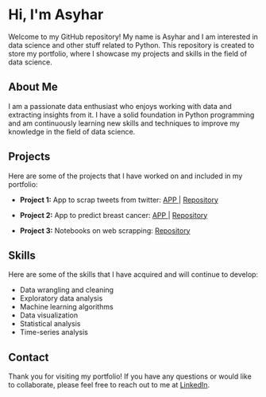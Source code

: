 # Hi, I'm Asyhar

Welcome to my GitHub repository! My name is Asyhar and I am interested in data science and other stuff related to Python. This repository is created to store my portfolio, where I showcase my projects and skills in the field of data science.

## About Me

I am a passionate data enthusiast who enjoys working with data and extracting insights from it. I have a solid foundation in Python programming and am continuously learning new skills and techniques to improve my knowledge in the field of data science. 

## Projects

Here are some of the projects that I have worked on and included in my portfolio:

- **Project 1:** App to scrap tweets from twitter:
  <a href= 'https://asyhar22-twitter.streamlit.app'> APP </a> | <a href= 'https://github.com/asyhar22/twitter'> Repository </a>
  
- **Project 2:** App to predict breast cancer:
  <a href= 'https://asyhar22-breast-cancer.streamlit.app'> APP </a> | <a href= 'https://github.com/asyhar22/breast-cancer'> Repository </a>
    
- **Project 3:** Notebooks on web scrapping:
  <a href= 'https://github.com/asyhar22/webscrap'> Repository </a> 

## Skills

Here are some of the skills that I have acquired and will continue to develop:

- Data wrangling and cleaning
- Exploratory data analysis
- Machine learning algorithms
- Data visualization
- Statistical analysis
- Time-series analysis

## Contact

Thank you for visiting my portfolio! If you have any questions or would like to collaborate, please feel free to reach out to me at <a href="https://linkedin.com/in/muhasyhar" target="_blank">LinkedIn</a>.

